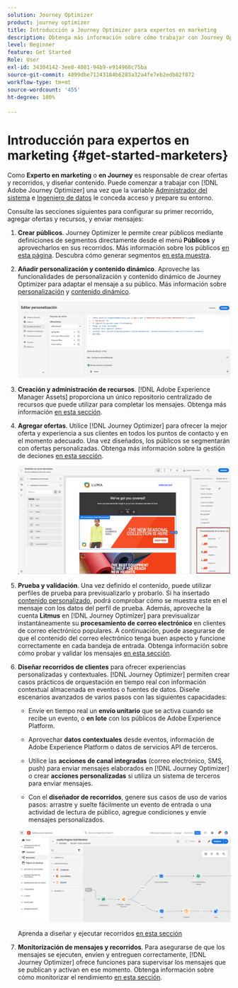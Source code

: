 ```yaml
---
solution: Journey Optimizer
product: journey optimizer
title: Introducción a Journey Optimizer para expertos en marketing
description: Obtenga más información sobre cómo trabajar con Journey Optimizer como usuario
level: Beginner
feature: Get Started
Role: User
exl-id: 34304142-3ee8-4081-94b9-e914968c75ba
source-git-commit: 4899dbe71243184b6283a32a4fe7eb2edb82f872
workflow-type: tm+mt
source-wordcount: '455'
ht-degree: 100%

---
```


# Introducción para expertos en marketing {#get-started-marketers}

Como **Experto en marketing** o **en Journey** es responsable de crear ofertas y recorridos, y diseñar contenido. Puede comenzar a trabajar con [!DNL Adobe Journey Optimizer] una vez que la variable [Administrador del sistema](administrator.md) e [Ingeniero de datos](data-engineer.md) le conceda acceso y prepare su entorno.

Consulte las secciones siguientes para configurar su primer recorrido, agregar ofertas y recursos, y enviar mensajes:

1. **Crear públicos**. Journey Optimizer le permite crear públicos mediante definiciones de segmentos directamente desde el menú **Públicos** y aprovecharlos en sus recorridos.  Más información sobre los públicos [en esta página](../../audience/about-audiences.md). Descubra cómo generar segmentos [en esta muestra](../../audience/creating-a-segment-definition.md).

1. **Añadir personalización y contenido dinámico**. Aproveche las funcionalidades de personalización y contenido dinámico de Journey Optimizer para adaptar el mensaje a su público. Más información sobre [personalización](../../personalization/personalize.md) y [contenido dinámico](../../personalization/get-started-dynamic-content.md).

   ![](../assets/perso_ee2.png)

1. **Creación y administración de recursos**. [!DNL Adobe Experience Manager Assets] proporciona un único repositorio centralizado de recursos que puede utilizar para completar los mensajes. Obtenga más información [en esta sección](../../content-management/assets.md).

1. **Agregar ofertas**. Utilice [!DNL Journey Optimizer] para ofrecer la mejor oferta y experiencia a sus clientes en todos los puntos de contacto y en el momento adecuado. Una vez diseñados, los públicos se segmentarán con ofertas personalizadas. Obtenga más información sobre la gestión de deciones [en esta sección](../../offers/get-started/starting-offer-decisioning.md).

   ![](../assets/offers-e2e-offers-displayed.png)

1. **Prueba y validación**. Una vez definido el contenido, puede utilizar perfiles de prueba para previsualizarlo y probarlo. Si ha insertado [contenido personalizado](../../personalization/personalize.md), podrá comprobar cómo se muestra este en el mensaje con los datos del perfil de prueba. Además, aproveche la cuenta **Litmus** en [!DNL Journey Optimizer] para previsualizar instantáneamente su **procesamiento de correo electrónico** en clientes de correo electrónico populares. A continuación, puede asegurarse de que el contenido del correo electrónico tenga buen aspecto y funcione correctamente en cada bandeja de entrada. Obtenga información sobre cómo probar y validar los mensajes [en esta sección](../../content-management/preview-test.md).

1. **Diseñar recorridos de clientes** para ofrecer experiencias personalizadas y contextuales. [!DNL Journey Optimizer] permiten crear casos prácticos de orquestación en tiempo real con información contextual almacenada en eventos o fuentes de datos. Diseñe escenarios avanzados de varios pasos con las siguientes capacidades:

   * Envíe en tiempo real un **envío unitario** que se activa cuando se recibe un evento, o **en lote** con los públicos de Adobe Experience Platform.

   * Aprovechar **datos contextuales** desde eventos, información de Adobe Experience Platform o datos de servicios API de terceros.

   * Utilice las **acciones de canal integradas** (correo electrónico, SMS, push) para enviar mensajes elaborados en [!DNL Journey Optimizer] o crear **acciones personalizadas** si utiliza un sistema de terceros para enviar mensajes.

   * Con el **diseñador de recorridos**, genere sus casos de uso de varios pasos: arrastre y suelte fácilmente un evento de entrada o una actividad de lectura de público, agregue condiciones y envíe mensajes personalizados.

   ![](../assets/journey-design.png)

   Aprenda a diseñar y ejecutar recorridos [en esta sección](../../building-journeys/journey-gs.md)

1. **Monitorización de mensajes y recorridos**. Para asegurarse de que los mensajes se ejecuten, envíen y entreguen correctamente, [!DNL Journey Optimizer] ofrece funciones para supervisar los mensajes que se publican y activan en ese momento. Obtenga información sobre cómo monitorizar el rendimiento [en esta sección](../../reports/global-report.md).
